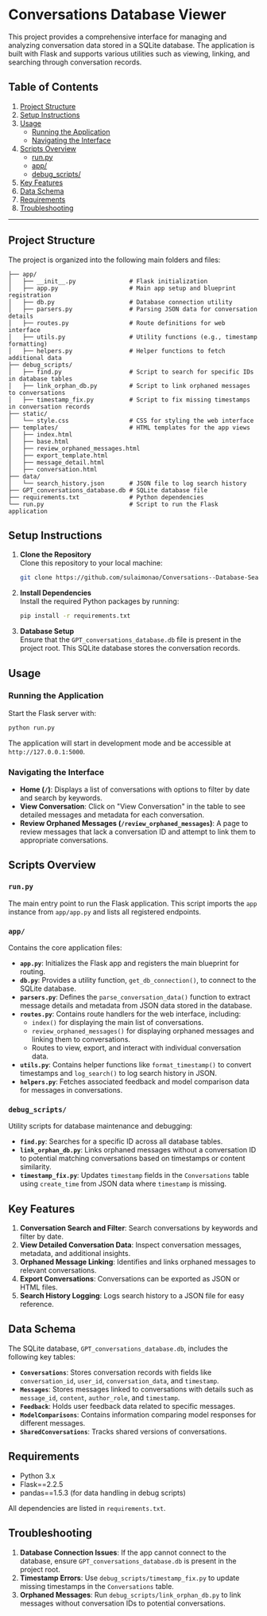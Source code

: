 # Conversations Database Viewer

This project provides a comprehensive interface for managing and analyzing conversation data stored in a SQLite database. The application is built with Flask and supports various utilities such as viewing, linking, and searching through conversation records.

## Table of Contents

1. [Project Structure](#project-structure)
2. [Setup Instructions](#setup-instructions)
3. [Usage](#usage)
   - [Running the Application](#running-the-application)
   - [Navigating the Interface](#navigating-the-interface)
4. [Scripts Overview](#scripts-overview)
   - [run.py](#runpy)
   - [app/](#app)
   - [debug_scripts/](#debug_scripts)
5. [Key Features](#key-features)
6. [Data Schema](#data-schema)
7. [Requirements](#requirements)
8. [Troubleshooting](#troubleshooting)

---

## Project Structure

The project is organized into the following main folders and files:

```plaintext
├── app/
│   ├── __init__.py               # Flask initialization
│   ├── app.py                    # Main app setup and blueprint registration
│   ├── db.py                     # Database connection utility
│   ├── parsers.py                # Parsing JSON data for conversation details
│   ├── routes.py                 # Route definitions for web interface
│   ├── utils.py                  # Utility functions (e.g., timestamp formatting)
│   ├── helpers.py                # Helper functions to fetch additional data
├── debug_scripts/
│   ├── find.py                   # Script to search for specific IDs in database tables
│   ├── link_orphan_db.py         # Script to link orphaned messages to conversations
│   ├── timestamp_fix.py          # Script to fix missing timestamps in conversation records
├── static/
│   └── style.css                 # CSS for styling the web interface
├── templates/                    # HTML templates for the app views
│   ├── index.html
│   ├── base.html
│   ├── review_orphaned_messages.html
│   ├── export_template.html
│   ├── message_detail.html
│   ├── conversation.html
├── data/
│   └── search_history.json       # JSON file to log search history
├── GPT_conversations_database.db # SQLite database file
├── requirements.txt              # Python dependencies
└── run.py                        # Script to run the Flask application
```

## Setup Instructions

1. **Clone the Repository**  
   Clone this repository to your local machine:
   ```bash
   git clone https://github.com/sulaimonao/Conversations--Database-Search-App.git
   ```

2. **Install Dependencies**  
   Install the required Python packages by running:
   ```bash
   pip install -r requirements.txt
   ```

3. **Database Setup**  
   Ensure that the `GPT_conversations_database.db` file is present in the project root. This SQLite database stores the conversation records.

## Usage

### Running the Application

Start the Flask server with:

```bash
python run.py
```

The application will start in development mode and be accessible at `http://127.0.0.1:5000`.

### Navigating the Interface

- **Home (`/`)**: Displays a list of conversations with options to filter by date and search by keywords.
- **View Conversation**: Click on "View Conversation" in the table to see detailed messages and metadata for each conversation.
- **Review Orphaned Messages (`/review_orphaned_messages`)**: A page to review messages that lack a conversation ID and attempt to link them to appropriate conversations.

## Scripts Overview

### `run.py`

The main entry point to run the Flask application. This script imports the `app` instance from `app/app.py` and lists all registered endpoints.

### `app/`

Contains the core application files:

- **`app.py`**: Initializes the Flask app and registers the main blueprint for routing.
- **`db.py`**: Provides a utility function, `get_db_connection()`, to connect to the SQLite database.
- **`parsers.py`**: Defines the `parse_conversation_data()` function to extract message details and metadata from JSON data stored in the database.
- **`routes.py`**: Contains route handlers for the web interface, including:
  - `index()` for displaying the main list of conversations.
  - `review_orphaned_messages()` for displaying orphaned messages and linking them to conversations.
  - Routes to view, export, and interact with individual conversation data.
- **`utils.py`**: Contains helper functions like `format_timestamp()` to convert timestamps and `log_search()` to log search history in JSON.
- **`helpers.py`**: Fetches associated feedback and model comparison data for messages in conversations.

### `debug_scripts/`

Utility scripts for database maintenance and debugging:

- **`find.py`**: Searches for a specific ID across all database tables.
- **`link_orphan_db.py`**: Links orphaned messages without a conversation ID to potential matching conversations based on timestamps or content similarity.
- **`timestamp_fix.py`**: Updates `timestamp` fields in the `Conversations` table using `create_time` from JSON data where `timestamp` is missing.

## Key Features

1. **Conversation Search and Filter**: Search conversations by keywords and filter by date.
2. **View Detailed Conversation Data**: Inspect conversation messages, metadata, and additional insights.
3. **Orphaned Message Linking**: Identifies and links orphaned messages to relevant conversations.
4. **Export Conversations**: Conversations can be exported as JSON or HTML files.
5. **Search History Logging**: Logs search history to a JSON file for easy reference.

## Data Schema

The SQLite database, `GPT_conversations_database.db`, includes the following key tables:

- **`Conversations`**: Stores conversation records with fields like `conversation_id`, `user_id`, `conversation_data`, and `timestamp`.
- **`Messages`**: Stores messages linked to conversations with details such as `message_id`, `content`, `author_role`, and `timestamp`.
- **`Feedback`**: Holds user feedback data related to specific messages.
- **`ModelComparisons`**: Contains information comparing model responses for different messages.
- **`SharedConversations`**: Tracks shared versions of conversations.

## Requirements

- Python 3.x
- Flask==2.2.5
- pandas==1.5.3 (for data handling in debug scripts)

All dependencies are listed in `requirements.txt`.

## Troubleshooting

1. **Database Connection Issues**: If the app cannot connect to the database, ensure `GPT_conversations_database.db` is present in the project root.
2. **Timestamp Errors**: Use `debug_scripts/timestamp_fix.py` to update missing timestamps in the `Conversations` table.
3. **Orphaned Messages**: Run `debug_scripts/link_orphan_db.py` to link messages without conversation IDs to potential conversations.
